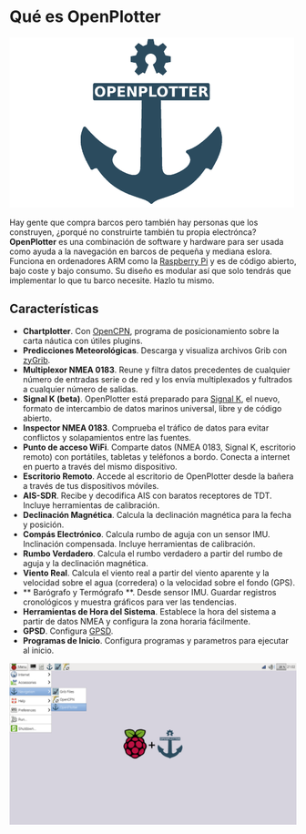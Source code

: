 Qué es OpenPlotter
=======
![OpenPlotter logo](openplotter500x300.png)

Hay gente que compra barcos pero también hay personas que los construyen, ¿porqué no construirte también tu propia electrónca? **OpenPlotter** es una combinación de software y hardware para ser usada como ayuda a la navegación en barcos de pequeña y mediana eslora. Funciona en ordenadores ARM como la [Raspberry Pi](https://www.raspberrypi.org/) y es de código abierto, bajo coste y bajo consumo. Su diseño es modular así que solo tendrás que implementar lo que tu barco necesite. Hazlo tu mismo.

## Características

* **Chartplotter**. Con [OpenCPN](http://opencpn.org), programa de posicionamiento sobre la carta náutica con útiles plugins.
* **Predicciones Meteorológicas**. Descarga y visualiza archivos Grib con [zyGrib](http://www.zygrib.org).
* **Multiplexor NMEA 0183**. Reune y filtra datos precedentes de cualquier número de entradas serie o de red y los envía multiplexados y fultrados a cualquier número de salidas.
* **Signal K (beta)**. OpenPlotter está preparado para [Signal K](http://signalk.org/), el nuevo, formato de intercambio de datos marinos universal, libre y de código abierto.
* **Inspector NMEA 0183**. Comprueba el tráfico de datos para evitar conflictos y solapamientos entre las fuentes.
* **Punto de acceso WiFi**. Comparte datos (NMEA 0183, Signal K, escritorio remoto) con portátiles, tabletas y teléfonos a bordo. Conecta a internet en puerto a través del mismo dispositivo.
* **Escritorio Remoto**. Accede al escritorio de OpenPlotter desde la bañera a través de tus dispositivos móviles.
* **AIS-SDR**. Recibe y decodifica AIS con baratos receptores de TDT. Incluye herramientas de calibración.
* **Declinación Magnética**. Calcula la declinación magnética para la fecha y posición.
* **Compás Electrónico**. Calcula rumbo de aguja con un sensor IMU. Inclinación compensada. Incluye herramientas de calibración.
* **Rumbo Verdadero**. Calcula el rumbo verdadero a partir del rumbo de aguja y la declinación magnética.
* **Viento Real**. Calcula el viento real a partir del viento aparente y la velocidad sobre el agua (corredera) o la velocidad sobre el fondo (GPS).
* ** Barógrafo y Termógrafo **. Desde sensor IMU. Guardar registros cronológicos y muestra gráficos para ver las tendencias.
* **Herramientas de Hora del Sistema**. Establece la hora del sistema a partir de datos NMEA y configura la zona horaria fácilmente.
* **GPSD**. Configura [GPSD](http://www.catb.org/gpsd/).
* **Programas de Inicio**. Configura programas y parametros para ejecutar al inicio.

![OpenPlotter desktop](openplotter.png)